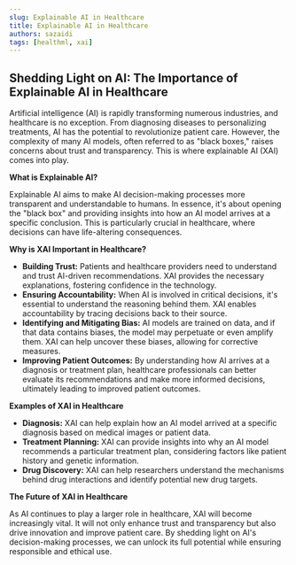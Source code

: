 ```yaml
---
slug: Explainable AI in Healthcare
title: Explainable AI in Healthcare
authors: sazaidi
tags: [healthml, xai]
---
```


## Shedding Light on AI: The Importance of Explainable AI in Healthcare

Artificial intelligence (AI) is rapidly transforming numerous industries, and healthcare is no exception. From diagnosing diseases to personalizing treatments, AI has the potential to revolutionize patient care. However, the complexity of many AI models, often referred to as "black boxes," raises concerns about trust and transparency. This is where explainable AI (XAI) comes into play.

**What is Explainable AI?**

Explainable AI aims to make AI decision-making processes more transparent and understandable to humans. In essence, it's about opening the "black box" and providing insights into how an AI model arrives at a specific conclusion. This is particularly crucial in healthcare, where decisions can have life-altering consequences.

**Why is XAI Important in Healthcare?**

*   **Building Trust:** Patients and healthcare providers need to understand and trust AI-driven recommendations. XAI provides the necessary explanations, fostering confidence in the technology.
*   **Ensuring Accountability:** When AI is involved in critical decisions, it's essential to understand the reasoning behind them. XAI enables accountability by tracing decisions back to their source.
*   **Identifying and Mitigating Bias:** AI models are trained on data, and if that data contains biases, the model may perpetuate or even amplify them. XAI can help uncover these biases, allowing for corrective measures.
*   **Improving Patient Outcomes:** By understanding how AI arrives at a diagnosis or treatment plan, healthcare professionals can better evaluate its recommendations and make more informed decisions, ultimately leading to improved patient outcomes.

**Examples of XAI in Healthcare**

*   **Diagnosis:** XAI can help explain how an AI model arrived at a specific diagnosis based on medical images or patient data.
*   **Treatment Planning:** XAI can provide insights into why an AI model recommends a particular treatment plan, considering factors like patient history and genetic information.
*   **Drug Discovery:** XAI can help researchers understand the mechanisms behind drug interactions and identify potential new drug targets.

**The Future of XAI in Healthcare**

As AI continues to play a larger role in healthcare, XAI will become increasingly vital. It will not only enhance trust and transparency but also drive innovation and improve patient care. By shedding light on AI's decision-making processes, we can unlock its full potential while ensuring responsible and ethical use.